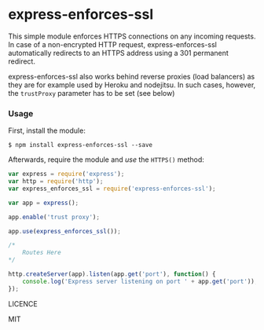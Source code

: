 express-enforces-ssl
==============

This simple module enforces HTTPS connections on any incoming requests. In case of a non-encrypted HTTP request, express-enforces-ssl automatically redirects to an HTTPS address using a 301 permanent redirect.

express-enforces-ssl also works behind reverse proxies (load balancers) as they are for example used by Heroku and nodejitsu. In such cases, however, the `trustProxy` parameter has to be set (see below)

### Usage

First, install the module:

```
$ npm install express-enforces-ssl --save
```

Afterwards, require the module and *use* the `HTTPS()` method:
```javascript
var express = require('express');
var http = require('http');
var express_enforces_ssl = require('express-enforces-ssl');

var app = express();

app.enable('trust proxy');

app.use(express_enforces_ssl());

/*
    Routes Here
*/

http.createServer(app).listen(app.get('port'), function() {
	console.log('Express server listening on port ' + app.get('port'));
});

```

LICENCE

MIT
